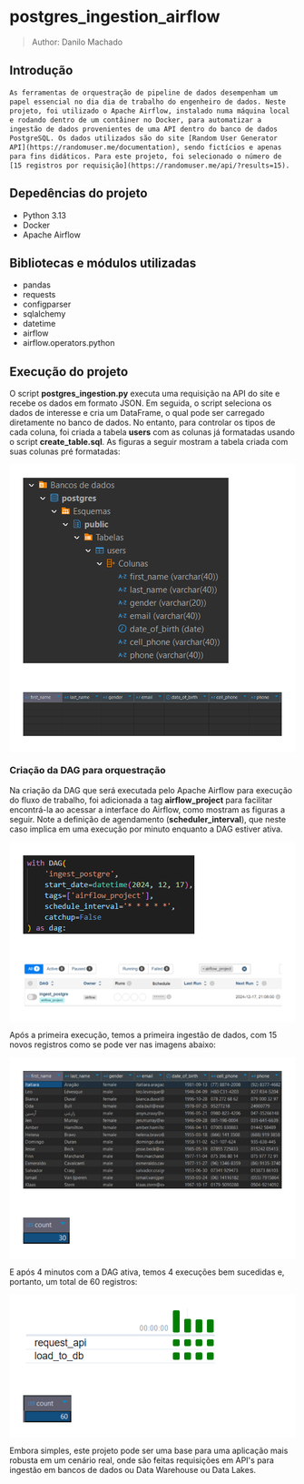 # postgres_ingestion_airflow

> Author: Danilo Machado

## Introdução

    As ferramentas de orquestração de pipeline de dados desempenham um papel essencial no dia dia de trabalho do engenheiro de dados. Neste projeto, foi utilizado o Apache Airflow, instalado numa máquina local e rodando dentro de um contâiner no Docker, para automatizar a ingestão de dados provenientes de uma API dentro do banco de dados PostgreSQL. Os dados utilizados são do site [Random User Generator API](https://randomuser.me/documentation), sendo fictícios e apenas para fins didáticos. Para este projeto, foi selecionado o número de [15 registros por requisição](https://randomuser.me/api/?results=15).

## Depedências do projeto
- Python 3.13
- Docker
- Apache Airflow

## Bibliotecas e módulos utilizadas
- pandas
- requests
- configparser
- sqlalchemy
- datetime
- airflow
- airflow.operators.python

## Execução do projeto

O script **postgres_ingestion.py** executa uma requisição na API do site e recebe os dados em formato JSON. Em seguida, o script seleciona os dados de interesse e cria um DataFrame, o qual pode ser carregado diretamente no banco de dados. No entanto, para controlar os tipos de cada coluna, foi criada a tabela **users** com as colunas já formatadas usando o script **create_table.sql**. As figuras a seguir mostram a tabela criada com suas colunas pré formatadas:

<div style='background-color:#fff;padding:24px;'>
<img src='./docs/table_created.png' alt='Extração e Carregamento de dados em bucket S3 na AWS'/>
</div>

<div style='background-color:#fff;padding:24px;'>
<img src='./docs/empty_table.png' alt='Extração e Carregamento de dados em bucket S3 na AWS'/>
</div>


### Criação da DAG para orquestração

Na criação da DAG que será executada pelo Apache Airflow para execução do fluxo de trabalho, foi adicionada a tag **airflow_project** para facilitar encontrá-la ao acessar a interface do Airflow, como mostram as figuras a seguir. Note a definição de agendamento (**scheduler_interval**), que neste caso implica em uma execução por minuto enquanto a DAG estiver ativa. 

<div style='background-color:#fff;padding:24px;'>
<img src='./docs/dag_schedule.png' alt='Extração e Carregamento de dados em bucket S3 na AWS'/>
</div>

<div style='background-color:#fff;padding:24px;'>
<img src='./docs/dag.png' alt='Extração e Carregamento de dados em bucket S3 na AWS'/>
</div>

Após a primeira execução, temos a primeira ingestão de dados, com 15 novos registros como se pode ver nas imagens abaixo:

<div style='background-color:#fff;padding:24px;'>
<img src='./docs/first.png' alt='Extração e Carregamento de dados em bucket S3 na AWS'/>
</div>

<div style='background-color:#fff;padding:24px;'>
<img src='./docs/count_first_minute.png' alt='Extração e Carregamento de dados em bucket S3 na AWS'/>
</div>

E após 4 minutos com a DAG ativa, temos 4 execuções bem sucedidas e, portanto, um total de 60 registros:

<div style='background-color:#fff;padding:24px;'>
<img src='./docs/four_minutes.png' alt='Extração e Carregamento de dados em bucket S3 na AWS'/>
</div>

<div style='background-color:#fff;padding:24px;'>
<img src='./docs/count_four_minutes.png' alt='Extração e Carregamento de dados em bucket S3 na AWS'/>
</div>

Embora simples, este projeto pode ser uma base para uma aplicação mais robusta em um cenário real, onde são feitas requisições em API's para ingestão em bancos de dados ou Data Warehouse ou Data Lakes.